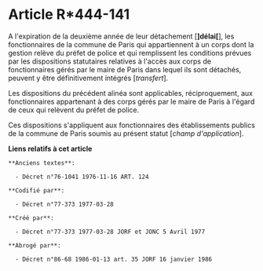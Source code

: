 # Article R*444-141

A l'expiration de la deuxième année de leur détachement [**]délai[**], les fonctionnaires de la commune de Paris qui
appartiennent à un corps dont la gestion relève du préfet de police et qui remplissent les conditions prévues par les
dispositions statutaires relatives à l'accès aux corps de fonctionnaires gérés par le maire de Paris dans lequel ils sont
détachés, peuvent y être définitivement intégrés [*transfert*].

Les dispositions du précédent alinéa sont applicables, réciproquement, aux fonctionnaires appartenant à des corps gérés par
le maire de Paris à l'égard de ceux qui relèvent du préfet de police.

Ces dispositions s'appliquent aux fonctionnaires des établissements publics de la commune de Paris soumis au présent statut
[*champ d'application*].

**Liens relatifs à cet article**

	**Anciens textes**:

	  - Décret n°76-1041 1976-11-16 ART. 124

	**Codifié par**:

	  - Décret n°77-373 1977-03-28

	**Créé par**:

	  - Décret n°77-373 1977-03-28 JORF et JONC 5 Avril 1977

	**Abrogé par**:

	  - Décret n°86-68 1986-01-13 art. 35 JORF 16 janvier 1986
